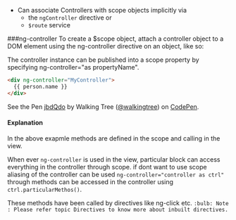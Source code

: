 * Can associate Controllers with scope objects implicitly via 
  - the `ngController` directive or 
  - `$route` service

###ng-controller
To create a $scope object, attach a controller object to a DOM element using the ng-controller directive on an object, like so:

The controller instance can be published into a scope property by specifying ng-controller="as propertyName".

```html
<div ng-controller="MyController">
  {{ person.name }}
</div>
```
<p data-height="268" data-theme-id="0" data-slug-hash="jbdQdo" data-default-tab="result" data-user="walkingtree" class='codepen'>See the Pen <a href='http://codepen.io/walkingtree/pen/jbdQdo/'>jbdQdo</a> by Walking Tree (<a href='http://codepen.io/walkingtree'>@walkingtree</a>) on <a href='http://codepen.io'>CodePen</a>.</p>
<script async src="//assets.codepen.io/assets/embed/ei.js"></script>

#### Explanation
In the above exapmle methods are defined in the scope and calling in the view.


When ever `ng-controller` is used in the view, particular block can access everything in the controller through scope.
if dont want to use scope  aliasing of the controller can be used `ng-controller="controller as ctrl"` through  methods can be accessed in the controller using `ctrl.particularMethos()`.

These methods have been called by directives like ng-click etc.
 `:bulb: Note : Please refer topic Directives to know more about inbuilt directives.`
